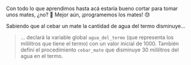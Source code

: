 Con todo lo que aprendimos hasta acá estaría bueno cortar para tomar unos mates, ¿no? :mate: Mejor aún, ¡programemos los mates! :sweat:

Sabiendo que al cebar un mate la cantidad de agua del termo disminuye...

> ... declará la variable global `agua_del_termo` (que representa los mililitros que tiene el termo) con un valor inicial de 1000. También definí el procedimiento `cebar_mate` que disminuye 30 mililitros del agua en el termo.